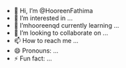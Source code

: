 - 👋 Hi, I’m @HooreenFathima
- 👀 I’m interested in ...
- 🌱 I’mhooreenqd currently learning ...
- 💞️ I’m looking to collaborate on ...
- 📫 How to reach me ...
- 😄 Pronouns: ...
- ⚡ Fun fact: ...

<!---
HooreenFathima/HooreenFathima is a ✨ special ✨ repository because its `README.md` (this file) appears on your GitHub profile.
You can click the Preview link to take a look at your changes.
--->

